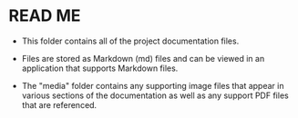 # READ ME  

- This folder contains all of the project documentation files.

- Files are stored as Markdown (md) files and can be viewed in an application that supports Markdown files.

- The "media" folder contains any supporting image files that appear in various sections of the documentation as well as any support PDF files that are referenced.
